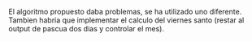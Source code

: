 El algoritmo propuesto daba problemas, se ha utilizado uno diferente. Tambien habria que implementar el calculo del viernes santo (restar al output de pascua dos dias y controlar el mes).
